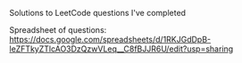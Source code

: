 Solutions to LeetCode questions I've completed

Spreadsheet of questions: https://docs.google.com/spreadsheets/d/1RKJGdDpB-leZFTkyZTlcAO3DzQzwVLeq__C8fBJJR6U/edit?usp=sharing
